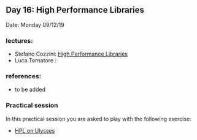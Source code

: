 ## Day 16:  High Performance Libraries   

Date:  Monday 09/12/19

### lectures:

  -  Stefano Cozzini: [High Performance Libraries](HighPerformanceLibraries.pdf)
  -  Luca Tornatore : 

### references: 
  
  -  to be added

### Practical session

In this practical session you are asked to play with the following exercise:

  - [HPL on Ulysses](HPL.md)
